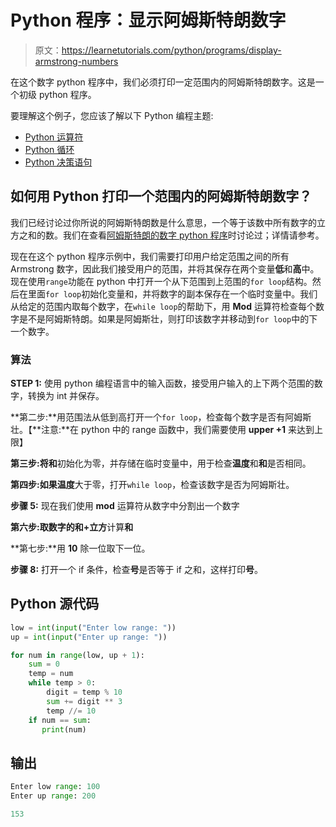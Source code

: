 # Python 程序：显示阿姆斯特朗数字

> 原文：<https://learnetutorials.com/python/programs/display-armstrong-numbers>

在这个数字 python 程序中，我们必须打印一定范围内的阿姆斯特朗数字。这是一个初级 python 程序。

要理解这个例子，您应该了解以下 Python 编程主题:

*   [Python 运算符](../../python/python-operators "Python Operators")
*   [Python 循环](../../python/python-loop-tutorials "Loops in Python")
*   [Python 决策语句](../../python/decision-making-statements "Python decision making statements")

## 如何用 Python 打印一个范围内的阿姆斯特朗数字？

我们已经讨论过你所说的阿姆斯特朗数是什么意思，一个等于该数中所有数字的立方之和的数。我们在查看[阿姆斯特朗的数字 python 程序](../../python/programs/check-armstrong-number "Check Armstrong number program")时讨论过；详情请参考。

现在在这个 python 程序示例中，我们需要打印用户给定范围之间的所有 Armstrong 数字，因此我们接受用户的范围，并将其保存在两个变量**低**和**高**中。现在使用`range`功能在 python 中打开一个从下范围到上范围的`for loop`结构。然后在里面`for loop`初始化变量和，并将数字的副本保存在一个临时变量中。我们从给定的范围内取每个数字，在`while loop`的帮助下，用 **Mod** 运算符检查每个数字是不是阿姆斯特朗。如果是阿姆斯壮，则打印该数字并移动到`for loop`中的下一个数字。

### 算法

**STEP 1:** 使用 python 编程语言中的输入函数，接受用户输入的上下两个范围的数字，转换为 int 并保存。

**第二步:**用范围法从低到高打开一个`for loop`，检查每个数字是否有阿姆斯壮。【**注意:**在 python 中的 range 函数中，我们需要使用 **upper +1** 来达到上限】

**第三步:**将**和**初始化为零，并存储在临时变量中，用于检查**温度**和**和**是否相同。

**第四步:**如果**温度**大于零，打开`while loop`，检查该数字是否为阿姆斯壮。

**步骤 5:** 现在我们使用 **mod** 运算符从数字中分割出一个数字

**第六步:**取数字的**和+立方**计算**和**

**第七步:**用 **10** 除一位取下一位。

**步骤 8:** 打开一个 if 条件，检查**号**是否等于 if 之和，这样打印**号**。

## Python 源代码

```py
low = int(input("Enter low range: "))  
up = int(input("Enter up range: "))  

for num in range(low, up + 1):  
    sum = 0 
    temp = num  
    while temp > 0:  
        digit = temp % 10  
        sum += digit ** 3  
        temp //= 10  
    if num == sum:  
       print(num) 

```

## 输出

```py
Enter low range: 100
Enter up range: 200

153 
```